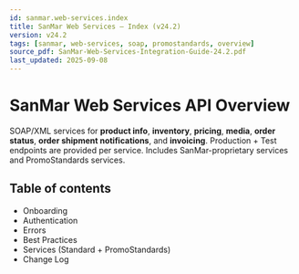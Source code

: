 ```yaml
---
id: sanmar.web-services.index
title: SanMar Web Services – Index (v24.2)
version: v24.2
tags: [sanmar, web-services, soap, promostandards, overview]
source_pdf: SanMar-Web-Services-Integration-Guide-24.2.pdf
last_updated: 2025-09-08
---
```


# SanMar Web Services API Overview

SOAP/XML services for **product info**, **inventory**, **pricing**, **media**, **order status**, **order shipment notifications**, and **invoicing**.
Production + Test endpoints are provided per service. Includes SanMar-proprietary services and PromoStandards services.

## Table of contents
- Onboarding
- Authentication
- Errors
- Best Practices
- Services (Standard + PromoStandards)
- Change Log
